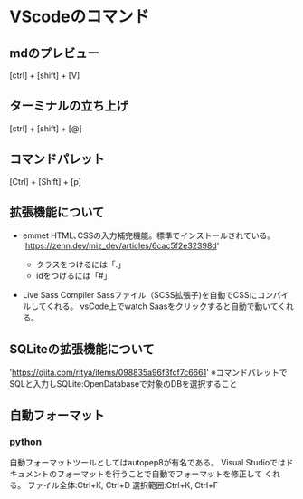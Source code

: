 # VScodeのコマンド

## mdのプレビュー

[ctrl] + [shift] + [V]

## ターミナルの立ち上げ

[ctrl] + [shift] + [@]

## コマンドパレット

[Ctrl] + [Shift] + [p]

## 拡張機能について

- emmet
HTML､CSSの入力補完機能。標準でインストールされている。
'https://zenn.dev/miz_dev/articles/6cac5f2e32398d'

  - クラスをつけるには「.」
  - idをつけるには「#」

- Live Sass Compiler
Sassファイル（SCSS拡張子)を自動でCSSにコンパイルしてくれる。
vsCode上でwatch Saasをクリックすると自動で動いてくれる。

## SQLiteの拡張機能について

'https://qiita.com/ritya/items/098835a96f3fcf7c6661'
※コマンドパレットでSQLと入力しSQLite:OpenDatabaseで対象のDBを選択すること

## 自動フォーマット
### python
自動フォーマットツールとしてはautopep8が有名である。
Visual Studioではドキュメントのフォーマットを行うことで自動でフォーマットを修正して
くれる。
ファイル全体:Ctrl+K, Ctrl+D
選択範囲:Ctrl+K, Ctrl+F